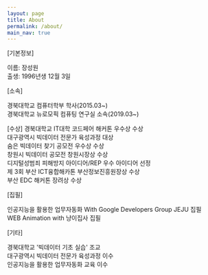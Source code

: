 ```yaml
---
layout: page
title: About
permalink: /about/
main_nav: true
---
```


[기본정보]

이름: 장성원  
출생: 1996년생 12월 3일  

[소속]

경북대학교 컴퓨터학부 학사(2015.03~)  
경북대학교 뉴로모픽 컴퓨팅  연구실 소속(2019.03~)  

[수상]
경북대학교 IT대학 코드페어 해커톤 우수상 수상  
대구광역시 빅데이터 전문가 육성과정 대상  
숨은 빅데이터 찾기 공모전 우수상 수상  
창원시 빅데이터 공모전 창원시장상 수상  
디지털성범죄 피해방지 아이디어/REP 우수 아이디어 선정  
제 3회 부산 ICT융합해카톤 부산정보진흥원장상 수상  
부산 EDC 해커톤 장려상 수상  

[집필]

인공지능을 활용한 업무자동화 With Google Developers Group JEJU 집필  
WEB Animation with 냥이집사 집필  

[기타]

경북대학교 '빅데이터 기초 실습' 조교  
대구광역시 빅데이터 전문가 육성과정 이수  
인공지능을 활용한 업무자동화 교육 이수  

[centrarium]: https://github.com/bencentra/centrarium
[bencentra]: http://bencentra.com
[jekyll]: https://github.com/jekyll/jekyll
